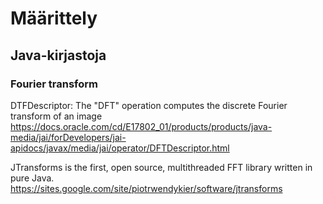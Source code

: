 # Määrittely

## Java-kirjastoja

### Fourier transform

DTFDescriptor: The "DFT" operation computes the discrete Fourier transform of an image
https://docs.oracle.com/cd/E17802_01/products/products/java-media/jai/forDevelopers/jai-apidocs/javax/media/jai/operator/DFTDescriptor.html

JTransforms is the first, open source, multithreaded FFT library written in pure Java. 
https://sites.google.com/site/piotrwendykier/software/jtransforms
